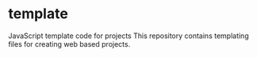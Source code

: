 # template
JavaScript template code for projects
This repository contains templating files for creating web based projects.
